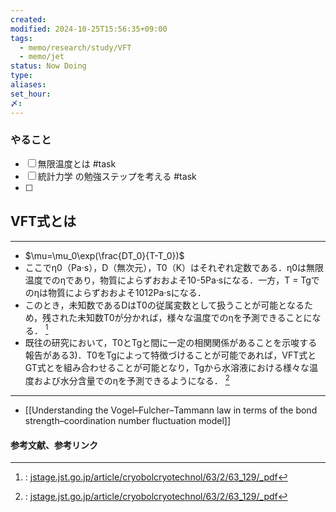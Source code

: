 ```yaml
---
created: 
modified: 2024-10-25T15:56:35+09:00
tags:
  - memo/research/study/VFT
  - memo/jet
status: Now Doing
type: 
aliases: 
set_hour: 
〆: 
---
```

### やること
- [ ] 無限温度とは #task 
- [ ] 統計力学 の勉強ステップを考える #task 
- [ ] 
## VFT式とは
---
- $\mu=\mu_0\exp(\frac{DT_0}{T-T_0})$
- ここでη0（Pa·s），D（無次元），T0（K）はそれぞれ定数である．η0は無限温度でのηであり，物質によらずおおよそ10-5Pa·sになる．一方，T = Tgでのηは物質によらずおおよそ1012Pa·sになる．
- このとき，未知数であるDはT0の従属変数として扱うことが可能となるため，残された未知数T0が分かれば，様々な温度でのηを予測できることになる．  [^1]
- 既往の研究において，T0とTgと間に一定の相関関係があることを示唆する報告がある3)．T0をTgによって特徴づけることが可能であれば，VFT式とGT式とを組み合わせることが可能となり，Tgから水溶液における様々な温度および水分含量でのηを予測できるようになる． [^1]
---
- [[Understanding the Vogel–Fulcher–Tammann law in terms of the bond strength–coordination number fluctuation model]]

#### 参考文献、参考リンク
[^1]:: [jstage.jst.go.jp/article/cryobolcryotechnol/63/2/63\_129/\_pdf](https://www.jstage.jst.go.jp/article/cryobolcryotechnol/63/2/63_129/_pdf)

